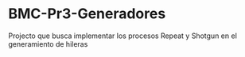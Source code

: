 # BMC-Pr3-Generadores
Projecto que busca implementar los procesos Repeat y Shotgun en el generamiento de hileras
